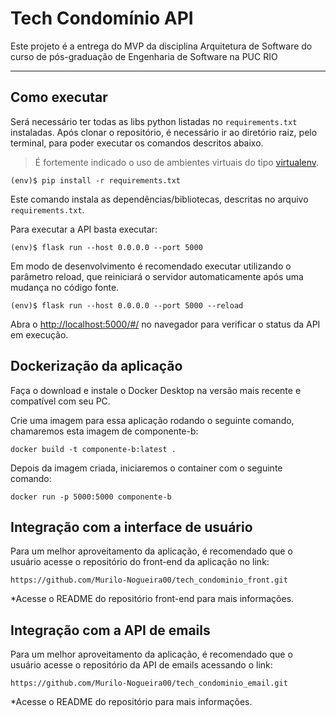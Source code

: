 # Tech Condomínio API

Este projeto é a entrega do MVP da disciplina Arquitetura de Software do curso de pós-graduação de Engenharia de Software na PUC RIO

---
## Como executar 

Será necessário ter todas as libs python listadas no `requirements.txt` instaladas.
Após clonar o repositório, é necessário ir ao diretório raiz, pelo terminal, para poder executar os comandos descritos abaixo.

> É fortemente indicado o uso de ambientes virtuais do tipo [virtualenv](https://virtualenv.pypa.io/en/latest/installation.html).

```
(env)$ pip install -r requirements.txt
```

Este comando instala as dependências/bibliotecas, descritas no arquivo `requirements.txt`.

Para executar a API  basta executar:

```
(env)$ flask run --host 0.0.0.0 --port 5000
```

Em modo de desenvolvimento é recomendado executar utilizando o parâmetro reload, que reiniciará o servidor
automaticamente após uma mudança no código fonte. 

```
(env)$ flask run --host 0.0.0.0 --port 5000 --reload
```

Abra o [http://localhost:5000/#/](http://localhost:5000/#/) no navegador para verificar o status da API em execução.

## Dockerização da aplicação

Faça o download e instale o Docker Desktop na versão mais recente e compatível com seu PC.

Crie uma imagem para essa aplicação rodando o seguinte comando, chamaremos esta imagem de componente-b:

```
docker build -t componente-b:latest .
```

Depois da imagem criada, iniciaremos o container com o seguinte comando:

```
docker run -p 5000:5000 componente-b
```

## Integração com a interface de usuário

Para um melhor aproveitamento da aplicação, é recomendado que o usuário acesse o repositório do front-end da aplicação no link:

```
https://github.com/Murilo-Nogueira00/tech_condominio_front.git
```

*Acesse o README do repositório front-end para mais informações.

## Integração com a API de emails

Para um melhor aproveitamento da aplicação, é recomendado que o usuário acesse o repositório da API de emails acessando o link:

```
https://github.com/Murilo-Nogueira00/tech_condominio_email.git
```

*Acesse o README do repositório para mais informações.
